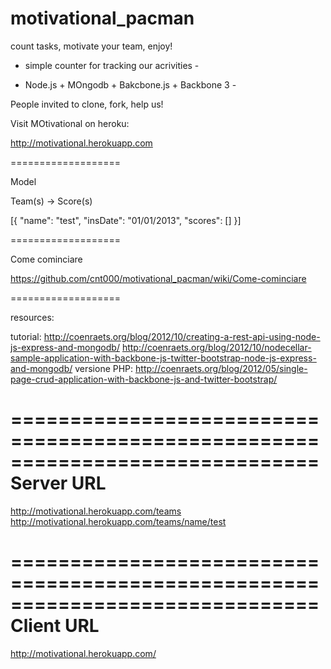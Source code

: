 motivational_pacman
===================

count tasks, motivate your team, enjoy!

- simple counter for tracking our acrivities -

- Node.js + MOngodb + Bakcbone.js + Backbone 3 -

People invited to clone, fork, help us!

Visit MOtivational on heroku:

http://motivational.herokuapp.com

===================

Model

Team(s) -> Score(s)

[{
    "name": "test",
    "insDate": "01/01/2013",
    "scores": []
}]

===================

Come cominciare

https://github.com/cnt000/motivational_pacman/wiki/Come-cominciare

===================

resources:

tutorial:
http://coenraets.org/blog/2012/10/creating-a-rest-api-using-node-js-express-and-mongodb/
http://coenraets.org/blog/2012/10/nodecellar-sample-application-with-backbone-js-twitter-bootstrap-node-js-express-and-mongodb/
versione PHP:
http://coenraets.org/blog/2012/05/single-page-crud-application-with-backbone-js-and-twitter-bootstrap/

==============================================================================
Server URL
==============================================================================

http://motivational.herokuapp.com/teams
http://motivational.herokuapp.com/teams/name/test

==============================================================================
Client URL
==============================================================================

http://motivational.herokuapp.com/